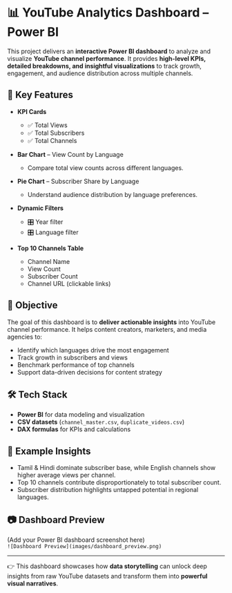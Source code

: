 
# 📊 YouTube Analytics Dashboard – Power BI  

This project delivers an **interactive Power BI dashboard** to analyze and visualize **YouTube channel performance**. It provides **high-level KPIs, detailed breakdowns, and insightful visualizations** to track growth, engagement, and audience distribution across multiple channels.  

## 🔑 Key Features  
- **KPI Cards**  
  - ✅ Total Views  
  - ✅ Total Subscribers  
  - ✅ Total Channels  

- **Bar Chart** – View Count by Language  
  - Compare total view counts across different languages.  

- **Pie Chart** – Subscriber Share by Language  
  - Understand audience distribution by language preferences.  

- **Dynamic Filters**  
  - 🎛️ Year filter  
  - 🎛️ Language filter  

- **Top 10 Channels Table**  
  - Channel Name  
  - View Count  
  - Subscriber Count  
  - Channel URL (clickable links)  

## 🎯 Objective  
The goal of this dashboard is to **deliver actionable insights** into YouTube channel performance. It helps content creators, marketers, and media agencies to:  
- Identify which languages drive the most engagement  
- Track growth in subscribers and views  
- Benchmark performance of top channels  
- Support data-driven decisions for content strategy  

## 🛠️ Tech Stack  
- **Power BI** for data modeling and visualization  
- **CSV datasets** (`channel_master.csv`, `duplicate_videos.csv`)  
- **DAX formulas** for KPIs and calculations  

## 📌 Example Insights  
- Tamil & Hindi dominate subscriber base, while English channels show higher average views per channel.  
- Top 10 channels contribute disproportionately to total subscriber count.  
- Subscriber distribution highlights untapped potential in regional languages.  

## 📷 Dashboard Preview  
(Add your Power BI dashboard screenshot here)  
`![Dashboard Preview](images/dashboard_preview.png)`  

---

👉 This dashboard showcases how **data storytelling** can unlock deep insights from raw YouTube datasets and transform them into **powerful visual narratives**.  

